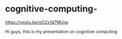 # cognitive-computing-

https://youtu.be/oO2x1d7MUjw

Hi guys, this is my presentation on cognitive computing 
